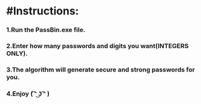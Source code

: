 # #Instructions:

### 1.Run the PassBin.exe file.

### 2.Enter how many passwords and digits you want(INTEGERS ONLY).

### 3.The algorithm will generate secure and strong passwords for you.

### 4.Enjoy ( ͡ᵔ ͜ʖ ͡ᵔ )
